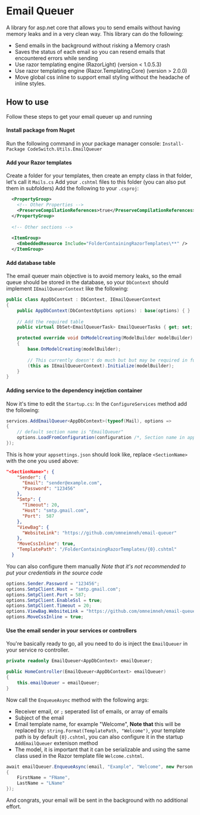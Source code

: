 # Email Queuer
A library for asp.net core that allows you to send emails without having memory leaks and in a very clean way.
This library can do the following:
- Send emails in the background without risking a Memory crash
- Saves the status of each email so you can resend emails that encountered errors while sending
- Use razor templating engine (RazorLight) (version < 1.0.5.3)
- Use razor templating engine (Razor.Templating.Core) (version > 2.0.0)
- Move global css inline to support email styling without the headache of inline styles.

## How to use
Follow these steps to get your email queuer up and running

#### Install package from Nuget
Run the following command in your package manager console: `Install-Package CodeSwitch.Utils.EmailQueuer`

#### Add your Razor templates
Create a folder for your templates, then create an empty class in that folder, let's call it `Mails.cs`
Add your `.cshtml` files to this folder (you can also put them in subfolders)
Add the following to your `.csproj`:
```xml
  <PropertyGroup>
    <!-- Other Properties -->
    <PreserveCompilationReferences>true</PreserveCompilationReferences>
  </PropertyGroup>
  
  <!-- Other sections -->
  
  <ItemGroup>
    <EmbeddedResource Include="FolderContainingRazorTemplates\**" />
  </ItemGroup>
```
#### Add database table
The email queuer main objective is to avoid memory leaks, so the email queue should be stored in the database, so your `DbContext` should implement `IEmailQueuerContext` like the following:

```csharp
public class AppDbContext : DbContext, IEmailQueuerContext
{
    public AppDbContext(DbContextOptions options) : base(options) { }
   
    // Add the required table
    public virtual DbSet<EmailQueuerTask> EmailQueuerTasks { get; set; }

    protected override void OnModelCreating(ModelBuilder modelBuilder)
    {
        base.OnModelCreating(modelBuilder);
        
        // This currently doesn't do much but but may be required in future versions so make sure to call it
        (this as IEmailQueuerContext).Initialize(modelBuilder);
    }
}
```

#### Adding service to the dependency inejction container
Now it's time to edit the `Startup.cs`:
In the `ConfigureServices` method add the following:
```csharp
services.AddEmailQueuer<AppDbContext>(typeof(Mail), options =>
{
    // default section name is "EmailQueuer"
    options.LoadFromConfiguration(configuration /*, Section name in appsettings.json */);
});
```

This is how your `appsettings.json` should look like, replace `<SectionName>` with the one you used above:
```json
"<SectionName>": {
    "Sender": {
      "Email": "sender@example.com",
      "Password": "123456"
    },
    "Smtp": {
      "Timeout": 20,
      "Host": "smtp.gmail.com",
      "Port":  587
    },
    "ViewBag": {
      "WebsiteLink": "https://github.com/omneimneh/email-queuer"
    },
    "MoveCssInline": true,
    "TemplatePath": "/FolderContainingRazorTemplates/{0}.cshtml"
  }
```

You can also configure them manually 
*Note that it's not recommended to put your credentials in the source code*
```csharp
options.Sender.Password = "123456";
options.SmtpClient.Host = "smtp.gmail.com";
options.SmtpClient.Port = 587;
options.SmtpClient.EnableSsl = true;
options.SmtpClient.Timeout = 20;
options.ViewBag.WebsiteLink = "https://github.com/omneimneh/email-queuer";
options.MoveCssInline = true;
```

#### Use the email sender in your services or controllers
You're basically ready to go, all you need to do is inject the `EmailQueuer` in your service ro controller.
```csharp
private readonly EmailQueuer<AppDbContext> emailQueuer;

public HomeController(EmailQueuer<AppDbContext> emailQueuer)
{
    this.emailQueuer = emailQueuer;
}
```

Now call the `EnqueueAsync` method with the following args:
* Receiver email, or `;` seperated list of emails, or array of emails
* Subject of the email
* Email template name, for example "Welcome", **Note that** this will be replaced by: `string.Format(TemplatePath, "Welcome")`, your template path is by default `{0}.cshtml`, you can also configure it in the startup `AddEmailQueuer` extenison method
* The model, it is important that it can be serializable and using the same class used in the Razor template file `Welcome.cshtml`.
```csharp
await emailQueuer.EnqueueAsync(email, "Example", "Welcome", new Person
{
    FirstName = "FName",
    LastName = "LName"
});
```
And congrats, your email will be sent in the background with no additional effort.
